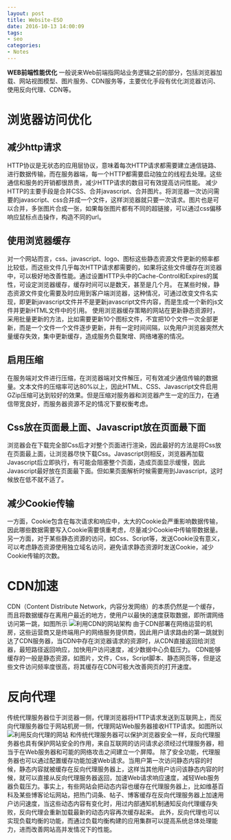 ```yaml
---
layout: post
title: Website-ESO
date: 2016-10-13 14:00:09
tags:
- seo
categories:
- Notes
---
```


**WEB前端性能优化**
    一般说来Web前端指网站业务逻辑之前的部分，包括浏览器加载、网站视图模型、图片服务、CDN服务等，主要优化手段有优化浏览器访问、使用反向代理、CDN等。

**浏览器访问优化**
===
## 减少http请求
  HTTP协议是无状态的应用层协议，意味着每次HTTP请求都需要建立通信链路、进行数据传输，而在服务器端，每一个HTTP都需要启动独立的线程去处理。这些通信和服务的开销都很昂贵，减少HTTP请求的数目可有效提高访问性能。
  减少HTTP的主要手段是合并CSS、合并javascript、合并图片。将浏览器一次访问需要的javascript、css合并成一个文件，这样浏览器就只要一次请求。图片也是可以合并，多张图片合成一张，如果每张图片都有不同的超链接，可以通过css偏移响应鼠标点击操作，构造不同的url。
## 使用浏览器缓存
  对一个网站而言，css、javascript、logo、图标这些静态资源文件更新的频率都比较低，而这些文件几乎每次HTTP请求都需要的，如果将这些文件缓存在浏览器中，可以极好地改善性能。通过设置HTTP头中的Cache-Control和Expires的属性，可设定浏览器缓存，缓存时间可以是数天，甚至是几个月。
  在某些时候，静态资源文件变化需要及时应用到客户端浏览器，这种情况，可通过改变文件名实现，即更新javascript文件并不是更新javascript文件内容，而是生成一个新的js文件并更新HTML文件中的引用。
  使用浏览器缓存策略的网站在更新静态资源时，采用批量更新的方法，比如需要更新10个图标文件，不宜把10个文件一次全部更新，而是一个文件一个文件逐步更新，并有一定时间间隔，以免用户浏览器突然大量缓存失效，集中更新缓存，造成服务负载聚增、网络堵塞的情况。
## 启用压缩
  在服务端对文件进行压缩，在浏览器端对文件解压，可有效减少通信传输的数据量。文本文件的压缩率可达80%以上，因此HTML、CSS、Javascript文件启用GZip压缩可达到较好的效果。但是压缩对服务器和浏览器产生一定的压力，在通信带宽良好，而服务器资源不足的情况下要权衡考虑。
## Css放在页面最上面、Javascript放在页面最下面
  浏览器会在下载完全部Css后才对整个页面进行渲染，因此最好的方法是将Css放在页面最上面，让浏览器尽快下载Css。Javascript则相反，浏览器再加载Javascript后立即执行，有可能会阻塞整个页面，造成页面显示缓慢，因此Javascript最好放在页面最下面。但如果页面解析时候需要用到Javascript，这时候放在低不就不适了。
## 减少Cookie传输
  一方面，Cookie包含在每次请求和响应中，太大的Cookie会严重影响数据传输，因此哪些数据需要写入Cookie需要慎重考虑，尽量减少Cookie中传输带数据量。另一方面，对于某些静态资源的访问，如Css、Script等，发送Cookie没有意义，可以考虑静态资源使用独立域名访问，避免请求静态资源时发送Cookie，减少Cookie传输的次数。

**CDN加速**
===
CDN（Content Distribute Network，内容分发网络）的本质仍然是一个缓存，而且将数据缓存在离用户最近的地方，使用户以最快的速度获取数据，即所谓网络访问第一跳，如图所示 ![利用CDN的网站架构](/images/seo-01.png)
由于CDN部署在网络运营的机房，这些运营商又是终端用户的网络服务提供商，因此用户请求路由的第一跳就到达了CDN服务器，当CDN中存在浏览器请求的资源时，从CDN直接返回给浏览器，最短路径返回响应，加快用户访问速度，减少数据中心负载压力。
CDN能够缓存的一般是静态资源，如图片，文件，Css，Script脚本、静态网页等，但是这些文件访问频率度很高，将其缓存在CDN可极大改善网页的打开速度。

**反向代理**
===
传统代理服务器位于浏览器一侧，代理浏览器将HTTP请求发送到互联网上，而反向代理服务器位于网站机房一侧，代理网站Web服务器接收HTTP请求。如图所以 ![利用反向代理的网站](/images/seo-02.png)
和传统代理服务器可以保护浏览器安全一样，反向代理服务器也具有保护网站安全的作用，来自互联网的访问请求必须经过代理服务器，相当于在Web服务器和可能的网络攻击之间建立一个屏障。
除了安全功能，代理服务器也可以通过配置缓存功能加速Web请求。当用户第一次访问静态内容的时候，静态内容就被缓存在反向代理服务器上，这样当其他用户访问该静态内容的时候，就可以直接从反向代理服务器返回，加速Web请求响应速度，减轻Web服务器负载压力。事实上，有些网站会把动态内容也缓存在代理服务器上，比如维基百科及某些博客论坛网站，把热门词条、帖子、博客缓存在反向代理服务器上加速用户访问速度，当这些动态内容有变化时，用过内部通知机制通知反向代理缓存失败，反向代理会重新加载最新的动态内容再次缓存起来。
此外，反向代理也可以实现负载均衡的功能，而通过负载均衡构建的应用集群可以提高系统总体处理能力，进而改善网站高并发情况下的性能。
